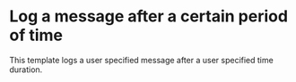 # Log a message after a certain period of time

This template logs a user specified message after a user specified time duration. 